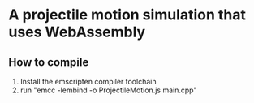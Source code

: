 # A projectile motion simulation that uses WebAssembly

## How to compile
1. Install the emscripten compiler toolchain
2. run "emcc -lembind -o ProjectileMotion.js main.cpp"
